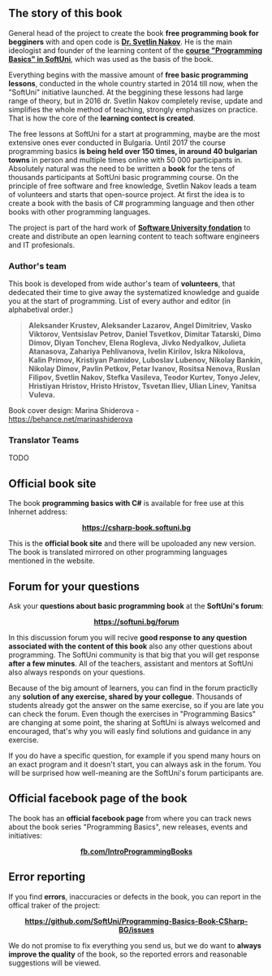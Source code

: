 ## The story of this book

General head of the project to create the book **free programming book for begginers** with and open code is **[Dr. Svetlin Nakov](http://www.nakov.com)**. He is the main ideologist and founder of the learning content of the **[course "Programming Basics" in SoftUni](https://softuni.bg/courses/programming-basics)**, which was used as the basis of the book. 

Everything begins with the massive amount of **free basic programming lessons**, conducted in the whole country started in 2014 till now, when the "SoftUni" initiative launched. At the beggining these lessons had large range of theory, but in 2016 dr. Svetlin Nakov completely revise, update and simplifies the whole method of teaching, strongly emphasizes on practice. That is how the core of the **learning contect is created**.

The free lessons at SoftUni for a start at programming, maybe are the most extensive ones ever conducted in Bulgaria. Until 2017 the course programming basics **is being held over 150 times, in around 40 bulgarian towns** in person and multiple times online with 50 000 participants in. Absolutely natural was the need to be written a **book** for the tens of thousands participants at SoftUni basic programming course. On the principle of free software and free knowledge, Svetlin Nakov leads a team of volunteers and starts that open-source project. At first the idea is to create a book with the basis of C# programming language and then other books with other programming languages.

The project is part of the hard work of **[Software University fondation](http://softuni.fondation)** to create and distribute an open learning content to teach software engineers and IT profesionals.

### Author's team

This book is developed from wide author's team of **volunteers**, that dedecated their time to give away the systematized knowledge and guaide you at the start of programming. List of every author and editor (in alphabetival order.)

> **Aleksander Krustev, Aleksander Lazarov, Angel Dimitriev, Vasko Viktorov, Ventsislav Petrov, Daniel Tsvetkov, Dimitar Tatarski, Dimo Dimov, Diyan Tonchev, Elena Rogleva, Jivko Nedyalkov, Julieta Atanasova, Zahariya Pehlivanova, Ivelin Kirilov, Iskra Nikolova, Kalin Primov, Kristiyan Pamidov, Luboslav Lubenov, Nikolay Bankin, Nikolay Dimov, Pavlin Petkov, Petar Ivanov, Rositsa Nenova, Ruslan Filipov, Svetlin Nakov, Stefka Vasileva, Teodor Kurtev, Tonyo Jelev, Hristiyan Hristov, Hristo Hristov, Tsvetan Iliev, Ulian Linev, Yanitsa Vuleva.**

Book cover design: Marina Shiderova - https://behance.net/marinashiderova

### Translator Teams

TODO

##  Official book site

The book **programming basics with C#** is available for free use at this Inhernet address:

<p align="center"><strong><a href="https://csharp-book.softuni.bg">https://csharp-book.softuni.bg</a></strong></p>

This is the **official book site** and there will be upoloaded any new version. The book is translated mirrored on other programming languages mentioned in the website.

## Forum for your questions

Ask your **questions about basic programming book** at the **SoftUni's forum**:

<p align="center"><strong><a href="https://softuni.bg/forum">https://softuni.bg/forum</a></strong></p>

In this discussion forum you will recive **good response to any question associated with the content of this book** also any other questions about programming. The SoftUni community is that big that you will get response **after a few minutes**. All of the teachers, assistant and mentors at SoftUni also always responds on your questions.

Because of the big amount of learners, you can find in the forum practiclly any **solution of any exercise, shared by your collegue**. Thousands of students already got the answer on the same exercise, so if you are late you can check the forum. Even though the exercises in "Programming Basics" are changing at some point, the sharing at SoftUni is always welcomed and encouraged, that's why you will easly find solutions and guidance in any exercise.

If you do have a specific question, for example if you spend many hours on an exact program and it doesn't start, you can always ask in the forum. You will be surprised how well-meaning are the SoftUni's forum participants are. 

## Official facebook page of the book

The book has an **official facebook page** from where you can track news about the book series "Programming Basics", new releases, events and initiatives:

<p align="center"><strong><a href="https://facebook.com/IntroProgrammingBooks/">fb.com/IntroProgrammingBooks</a></strong></p>

## Error reporting

If you find **errors**, inaccuracies or defects in the book, you can report in the offical traker of the project:

<p align="center"><strong><a href="https://github.com/SoftUni/Programming-Basics-Book-CSharp-BG/issues">https://github.com/SoftUni/Programming-Basics-Book-CSharp-BG/issues</a></strong></p>

We do not promise to fix everything you send us, but we do want to **always improve the quality** of the book, so the reported errors and reasonable suggestions will be viewed.


